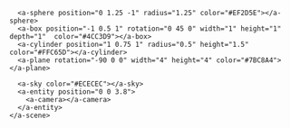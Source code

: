 <!DOCTYPE html>
<html>
  <head>
    <meta charset="utf-8">
    <title>My Virtual World • A-Frame</title>
    <meta name="description" content="My Virtusl World! • A-Frame">
    <script src="../../../dist/aframe-master.js"></script>
  </head>
  <body>
    <a-scene>

      <a-sphere position="0 1.25 -1" radius="1.25" color="#EF2D5E"></a-sphere>
      <a-box position="-1 0.5 1" rotation="0 45 0" width="1" height="1" depth="1"  color="#4CC3D9"></a-box>
      <a-cylinder position="1 0.75 1" radius="0.5" height="1.5" color="#FFC65D"></a-cylinder>
      <a-plane rotation="-90 0 0" width="4" height="4" color="#7BC8A4"></a-plane>

      <a-sky color="#ECECEC"></a-sky>
      <a-entity position="0 0 3.8">
        <a-camera></a-camera>
      </a-entity>
    </a-scene>
  </body>
</html>
